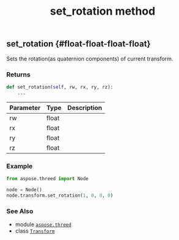 ﻿---
title: set_rotation method
second_title: Aspose.3D for Python via .NET API References
description: 
type: docs
weight: 120
url: /python-net/aspose.threed/transform/set_rotation/
is_root: false
---

## set_rotation {#float-float-float-float}

Sets the rotation(as quaternion components) of current transform.


### Returns 





```python
def set_rotation(self, rw, rx, ry, rz):
    ...
```


| Parameter | Type | Description |
| :- | :- | :- |
| rw | float |  |
| rx | float |  |
| ry | float |  |
| rz | float |  |

### Example 


```python
from aspose.threed import Node

node = Node()
node.transform.set_rotation(1, 0, 0, 0)

```



### See Also
* module [`aspose.threed`](../../)
* class [`Transform`](/3d/python-net/aspose.threed/transform)
